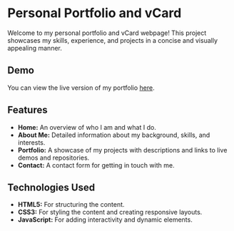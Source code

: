 # Personal Portfolio and vCard

Welcome to my personal portfolio and vCard webpage! This project showcases my skills, experience, and projects in a concise and visually appealing manner.

## Demo

You can view the live version of my portfolio [here](https://anshu31s.github.io/personal-portfolio/).

## Features

- **Home:** An overview of who I am and what I do.
- **About Me:** Detailed information about my background, skills, and interests.
- **Portfolio:** A showcase of my projects with descriptions and links to live demos and repositories.
- **Contact:** A contact form for getting in touch with me.

## Technologies Used

- **HTML5:** For structuring the content.
- **CSS3:** For styling the content and creating responsive layouts.
- **JavaScript:** For adding interactivity and dynamic elements.


